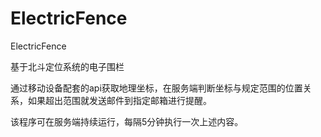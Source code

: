# ElectricFence
ElectricFence

基于北斗定位系统的电子围栏

通过移动设备配套的api获取地理坐标，在服务端判断坐标与规定范围的位置关系，如果超出范围就发送邮件到指定邮箱进行提醒。

该程序可在服务端持续运行，每隔5分钟执行一次上述内容。
